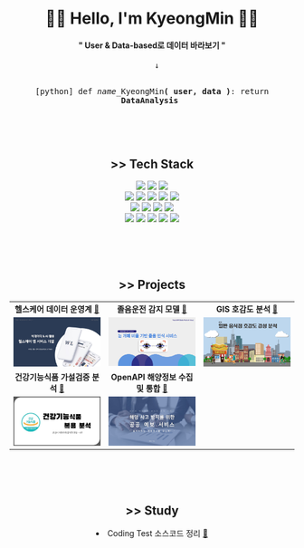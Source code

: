 <h1 align="center">🙆‍♀️ Hello, I'm KyeongMin 🙆‍♀️</h1>
<h4 align="center">" User & Data-based로 데이터 바라보기 "</h4>
<pre align="center">
  ↓
  
  [python] def <i>name_</i>KyeongMin<b>( user, data )</b>:
  return <b>DataAnalysis</b>
</pre>

<br><br>

<div align="center">
  <h2>>> Tech Stack </h2>
  <img src="https://img.shields.io/badge/python-F6F8FA.svg?style=flat&logo=python&logoColor=3776AB" /> 
  <img src="https://img.shields.io/badge/mariadb-F6F8FA.svg?style=flat&logo=mariadb&logoColor=003545" /> 
  <img src="https://img.shields.io/badge/spark-F6F8FA.svg?style=flat&logo=apachespark&logoColor=E25A1C" /> 
  <br>
  <img src="https://img.shields.io/badge/pandas-F6F8FA.svg?style=flat&logo=pandas&logoColor=150458" /> 
  <img src="https://img.shields.io/badge/numpy-F6F8FA.svg?style=flat&logo=numpy&logoColor=013243" />  
  <img src="https://img.shields.io/badge/selenium-F6F8FA.svg?style=flat&logo=selenium&logoColor=43B02A" />    
  <img src="https://img.shields.io/badge/folium-F6F8FA.svg?style=flat&logo=folium&logoColor=77B829" />    
  <img src="https://img.shields.io/badge/plotly-F6F8FA.svg?style=flat&logo=plotly&logoColor=3F4F75" />  
  <br>
  <img src="https://img.shields.io/badge/scikitlearn-F6F8FA.svg?style=flat&logo=scikitlearn&logoColor=F7931E" />  
  <img src="https://img.shields.io/badge/pytorch-F6F8FA.svg?style=flat&logo=pytorch&logoColor=EE4C2C" />  
  <img src="https://img.shields.io/badge/opencv-F6F8FA.svg?style=flat&logo=opencv&logoColor=5C3EE8" />  
  <img src="https://img.shields.io/badge/dlib-F6F8FA.svg?style=flat&logo=dlib&logoColor=008000" />  
  <br>
  <img src="https://img.shields.io/badge/notion-F6F8FA.svg?style=flat&logo=notion&logoColor=000000" /> 
  <img src="https://img.shields.io/badge/slack-F6F8FA.svg?style=flat&logo=slack&logoColor=4A154B" />  
  <img src="https://img.shields.io/badge/jira-F6F8FA.svg?style=flat&logo=jirasoftware&logoColor=0052CC" />    
  <img src="https://img.shields.io/badge/figma-F6F8FA.svg?style=flat&logo=figma&logoColor=F24E1E" />    
  <img src="https://img.shields.io/badge/lucid-F6F8FA.svg?style=flat&logo=lucid&logoColor=282C33" />  
</div>


<br><br><br>

<div align="center">
  <h2>>> Projects</h2>
  <table>
    <tr>
      <td align="center">
        <b>헬스케어 데이터 운영계</b>
        <a href="https://github.com/FINAL-BUSAN-2/DataPointOfView">🔗</a>
      </td>
      <td align="center">
        <b>졸음운전 감지 모델</b>
        <a href="">🔗</a>
      </td>
      <td align="center">
        <b>GIS 호감도 분석</b>
        <a href="https://github.com/2kilometer/BusanBD_mini3">🔗</a>
      </td>
    </tr>
    <tr>
      <td width="30%"><a href="https://github.com/FINAL-BUSAN-2/DataPointOfView">
        <img src="images/BusanBD_final.jpg"></a>
      </td>
      <td width="30%"><a href="">
        <img src="images/BDIA_DevContest.png"></a>
      </td>
      <td width="30%"><a href="https://github.com/2kilometer/BusanBD_mini3">
        <img src="images/BusanBD_mini3.png"></a>
      </td>      
    </tr>
    <tr>
      <td align="center">
        <b>건강기능식품 가설검증 분석</b>
        <a href="https://github.com/2kilometer/BusanBD_mini2">🔗</a>
      </td>
      <td align="center">
        <b>OpenAPI 해양정보 수집 및 통합</b>
        <a href="https://github.com/2kilometer/BusanBD_mini2">🔗</a>
      </td>
      <td align="center">
        &nbsp;
      </td>
    </tr>
    <tr>
      <td width="30%"><a href="https://github.com/2kilometer/BusanBD_mini2">
        <img src="images/BusanBD_mini2.jpg"></a>
      </td>
      <td width="30%"><a href="https://github.com/2kilometer/BusanBD_mini1">
        <img src="images/BusanBD_mini1.jpg"></a>
      </td>
      <td width="30%">
        &nbsp;
      </td>      
    </tr>
  </table>
</div>

<br><br><br>

<div align="center">
  <h2>>> Study</h2>
  <li>Coding Test 소스코드 정리 <a href="https://github.com/2kilometer/CodingTest">🔗</a></li>
</div>
<br><br>
